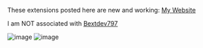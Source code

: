 These extensions posted here are new and working: <a href="https://sites.google.com/view/ai2extensionbextdevnew/download-ai2-new-extensions-free-aia-files-guide-and-resources">My Website</a>

I am NOT associated with <a href="github.com/Bextdev797">Bextdev797</a>

![image](https://github-readme-stats.vercel.app/api?username=bextdev) ![image](https://github-readme-stats.vercel.app/api/top-langs/?username=bextdev)
